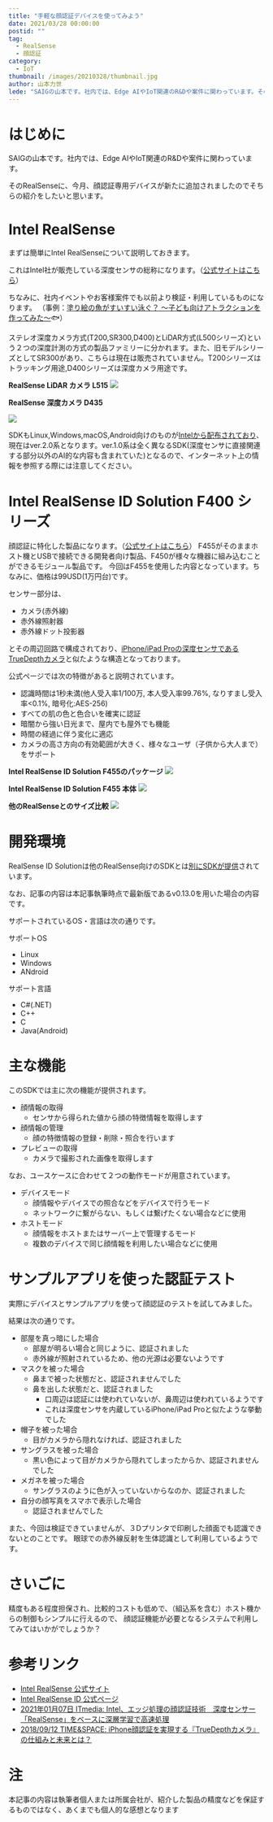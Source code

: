 ```yaml
---
title: "手軽な顔認証デバイスを使ってみよう"
date: 2021/03/28 00:00:00
postid: ""
tag:
  - RealSense
  - 顔認証
category:
  - IoT
thumbnail: /images/20210328/thumbnail.jpg
author: 山本力世
lede: "SAIGの山本です。社内では、Edge AIやIoT関連のR&Dや案件に関わっています。そのRealSenseに、今月、顔認証専用デバイスが新たに追加されましたのでそちらの紹介をしたいと思います。まずは簡単にIntel RealSenseについて説明しておきます。"
---
```


# はじめに

SAIGの山本です。社内では、Edge AIやIoT関連のR&Dや案件に関わっています。

そのRealSenseに、今月、顔認証専用デバイスが新たに追加されましたのでそちらの紹介をしたいと思います。

# Intel RealSense

まずは簡単にIntel RealSenseについて説明しておきます。

これはIntel社が販売している深度センサの総称になります。（[公式サイトはこちら](https://www.intel.co.jp/content/www/jp/ja/architecture-and-technology/realsense-overview.html)）

ちなみに、社内イベントやお客様案件でも以前より検証・利用しているものになります。
（事例：[塗り絵の魚がすいすい泳ぐ？ ～子ども向けアトラクションを作ってみた～](/articles/20201126/)🐟）

ステレオ深度カメラ方式(T200,SR300,D400)とLiDAR方式(L500シリーズ)という２つの深度計測の方式の製品ファミリーに分かれます。また、旧モデルシリーズとしてSR300があり、こちらは現在は販売されていません。T200シリーズはトラッキング用途,D400シリーズは深度カメラ用途です。

__RealSense LiDAR カメラ L515__
<img src="/images/20210328/realsense_lidar_camera_l515.jpg" loading="lazy">

__RealSense 深度カメラ D435__

<img src="/images/20210328/realsense_shindo_camera_d435.jpg" loading="lazy">

SDKもLinux,Windows,macOS,Android向けのものが[Intelから配布されており](https://github.com/IntelRealSense/librealsense/releases)、現在はver.2.0系となります。ver.1.0系は全く異なるSDK(深度センサに直接関連する部分以外のAI的な内容も含まれていた)となるので、インターネット上の情報を参照する際には注意してください。

# Intel RealSense ID Solution F400 シリーズ

顔認証に特化した製品になります。（[公式サイトはこちら](https://www.intelrealsense.com/facial-authentication/)）
F455がそのままホスト機とUSBで接続できる開発者向け製品、F450が様々な機器に組み込むことができるモジュール製品です。
今回はF455を使用した内容となっています。ちなみに、価格は99USD(1万円台)です。

センサー部分は、

- カメラ(赤外線)
- 赤外線照射器
- 赤外線ドット投影器

とその周辺回路で構成されており、[iPhone/iPad Proの深度センサであるTrueDepthカメラ](https://time-space.kddi.com/ict-keywords/20180912/2436)と似たような構造となっております。

公式ページでは次の特徴があると説明されています。

- 認識時間は1秒未満(他人受入率1/100万, 本人受入率99.76%, なりすまし受入率<0.1%, 暗号化:AES-256)
- すべての肌の色と色合いを確実に認証
- 暗闇から強い日光まで、屋内でも屋外でも機能
- 時間の経過に伴う変化に適応
- カメラの高さ方向の有効範囲が大きく、様々なユーザ（子供から大人まで）をサポート

__Intel RealSense ID Solution F455のパッケージ__
<img src="/images/20210328/Intel_RealSense_ID_F455.jpg" loading="lazy">

__Intel RealSense ID Solution F455 本体__
<img src="/images/20210328/Intel_RealSense_ID_F455_2.jpg" loading="lazy">

__他のRealSenseとのサイズ比較__
<img src="/images/20210328/RealSense.jpg" loading="lazy">

# 開発環境

RealSense ID Solutionは他のRealSense向けのSDKとは[別にSDKが提供](https://github.com/IntelRealSense/RealSenseID/releases)されています。

なお、記事の内容は本記事執筆時点で最新版であるv0.13.0を用いた場合の内容です。

サポートされているOS・言語は次の通りです。

サポートOS

- Linux
- Windows
- ANdroid

サポート言語

- C#(.NET)
- C++
- C
- Java(Android)

# 主な機能

このSDKでは主に次の機能が提供されます。

- 顔情報の取得
  - センサから得られた値から顔の特徴情報を取得します
- 顔情報の管理
  - 顔の特徴情報の登録・削除・照合を行います
- プレビューの取得
  - カメラで撮影された画像を取得します

なお、ユースケースに合わせて２つの動作モードが用意されています。

- デバイスモード
  - 顔情報やデバイスでの照合などをデバイスで行うモード
  - ネットワークに繋がらない、もしくは繋げたくない場合などに使用
- ホストモード
  - 顔情報をホストまたはサーバー上で管理するモード
  - 複数のデバイスで同じ顔情報を利用したい場合などに使用

# サンプルアプリを使った認証テスト

実際にデバイスとサンプルアプリを使って顔認証のテストを試してみました。

結果は次の通りです。

- 部屋を真っ暗にした場合
  - 部屋が明るい場合と同じように、認証されました
  - 赤外線が照射されているため、他の光源は必要ないようです
- マスクを被った場合
  - 鼻まで被った状態だと、認証されませんでした
  - 鼻を出した状態だと、認証されました
    - 口周辺は認証には使われていないが、鼻周辺は使われているようです
    - これは深度センサを内蔵しているiPhone/iPad Proと似たような挙動でした
- 帽子を被った場合
  - 目がカメラから隠れなければ、認証されました
- サングラスを被った場合
  - 黒い色によって目がカメラから隠れてしまったからか、認証されませんでした
- メガネを被った場合
  - サングラスのように色が入っていないからなのか、認証されました
- 自分の顔写真をスマホで表示した場合
  - 認証されませんでした

また、今回は検証できていませんが、３Dプリンタで印刷した顔面でも認識できないとのことです。
眼球での赤外線反射を生体認識として利用しているようです。

# さいごに

精度もある程度担保され、比較的コストも低めで、（組込系を含む）ホスト機からの制御もシンプルに行えるので、
顔認証機能が必要となるシステムで利用してみてはいかがでしょうか？

# 参考リンク

- [Intel RealSense 公式サイト](https://www.intel.co.jp/content/www/jp/ja/architecture-and-technology/realsense-overview.html)
- [Intel RealSense ID 公式ページ](https://www.intelrealsense.com/facial-authentication/)
- [2021年01月07日 ITmedia: Intel、エッジ処理の顔認証技術　深度センサー「RealSense」をベースに深層学習で高速処理](https://www.itmedia.co.jp/news/articles/2101/07/news141.html)
- [2018/09/12 TIME&SPACE: iPhone顔認証を実現する『TrueDepthカメラ』の仕組みと未来とは？](https://time-space.kddi.com/ict-keywords/20180912/2436)

# 注

本記事の内容は執筆者個人または所属会社が、紹介した製品の精度などを保証するものではなく、あくまでも個人的な感想となります
